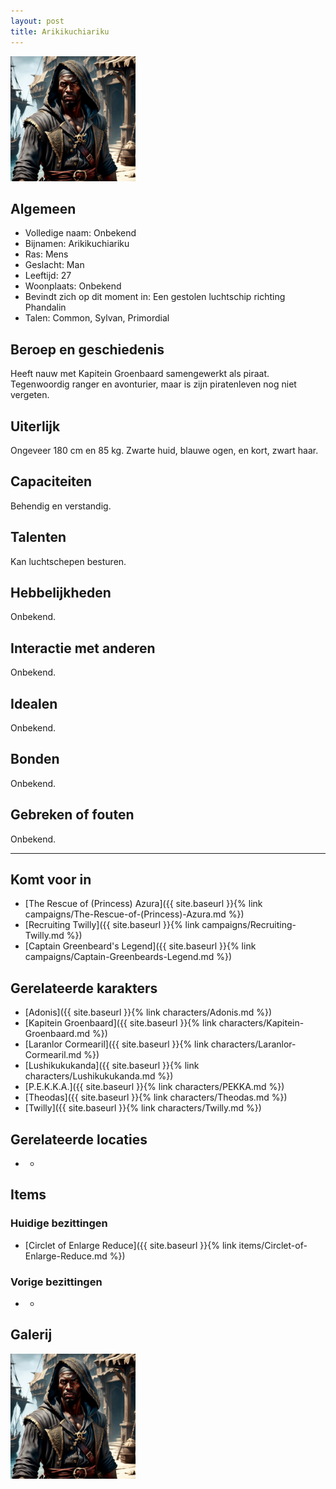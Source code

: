 ```yaml
---
layout: post
title: Arikikuchiariku
---
```


<img src="../images/Arikikuchiariku.jpg" alt="Arikikuchiariku" width=200>

## Algemeen
* Volledige naam: Onbekend
* Bijnamen: Arikikuchiariku
* Ras: Mens
* Geslacht: Man
* Leeftijd: 27
* Woonplaats: Onbekend
* Bevindt zich op dit moment in: Een gestolen luchtschip richting Phandalin
* Talen: Common, Sylvan, Primordial

## Beroep en geschiedenis
Heeft nauw met Kapitein Groenbaard samengewerkt als piraat. Tegenwoordig ranger en avonturier, maar is zijn piratenleven nog niet vergeten.

## Uiterlijk
Ongeveer 180 cm en 85 kg. Zwarte huid, blauwe ogen, en kort, zwart haar.

## Capaciteiten
Behendig en verstandig.

## Talenten
Kan luchtschepen besturen.

## Hebbelijkheden
Onbekend.

## Interactie met anderen
Onbekend.

## Idealen
Onbekend.

## Bonden
Onbekend.

## Gebreken of fouten
Onbekend.

---

## Komt voor in
* [The Rescue of (Princess) Azura]({{ site.baseurl }}{% link campaigns/The-Rescue-of-(Princess)-Azura.md %})
* [Recruiting Twilly]({{ site.baseurl }}{% link campaigns/Recruiting-Twilly.md %})
* [Captain Greenbeard's Legend]({{ site.baseurl }}{% link campaigns/Captain-Greenbeards-Legend.md %})

## Gerelateerde karakters
* [Adonis]({{ site.baseurl }}{% link characters/Adonis.md %})
* [Kapitein Groenbaard]({{ site.baseurl }}{% link characters/Kapitein-Groenbaard.md %})
* [Laranlor Cormearil]({{ site.baseurl }}{% link characters/Laranlor-Cormearil.md %})
* [Lushikukukanda]({{ site.baseurl }}{% link characters/Lushikukukanda.md %})
* [P.E.K.K.A.]({{ site.baseurl }}{% link characters/PEKKA.md %})
* [Theodas]({{ site.baseurl }}{% link characters/Theodas.md %})
* [Twilly]({{ site.baseurl }}{% link characters/Twilly.md %})

## Gerelateerde locaties
* -

## Items

### Huidige bezittingen
* [Circlet of Enlarge Reduce]({{ site.baseurl }}{% link items/Circlet-of-Enlarge-Reduce.md %})

### Vorige bezittingen
* -

## Galerij
<img src="../images/Arikikuchiariku.jpg" alt="Arikikuchiariku" width=200>